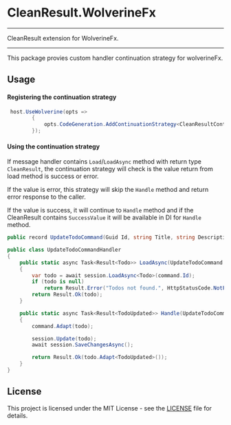# CleanResult.WolverineFx
---
CleanResult extension for WolverineFx.


---
This package provies custom handler continuation strategy for wolverineFx.

## Usage

#### Registering the continuation strategy

```c#
 host.UseWolverine(opts =>
        {
            opts.CodeGeneration.AddContinuationStrategy<CleanResultContinuationStrategy>();
        });
```

#### Using the continuation strategy

If message handler contains `Load`/`LoadAsync` method with return type `CleanResult`,
the continuation strategy will check is the value return from load method is success
or error.

If the value is error, this strategy will skip the `Handle` method and
return error response to the caller.

If the value is success, it will continue to `Handle` method and if the CleanResult
contains `SuccessValue` it will be available in DI for `Handle` method.

```c#
public record UpdateTodoCommand(Guid Id, string Title, string Description, bool IsCompleted);

public class UpdateTodoCommandHandler
{
    public static async Task<Result<Todo>> LoadAsync(UpdateTodoCommand command, IQuerySession session)
    {
        var todo = await session.LoadAsync<Todo>(command.Id);
        if (todo is null)
            return Result.Error("Todos not found.", HttpStatusCode.NotFound);
        return Result.Ok(todo);
    }

    public static async Task<Result<TodoUpdated>> Handle(UpdateTodoCommand command, Todo todo, IDocumentSession session)
    {
        command.Adapt(todo);

        session.Update(todo);
        await session.SaveChangesAsync();

        return Result.Ok(todo.Adapt<TodoUpdated>());
    }
}
```

## License

This project is licensed under the MIT License - see the [LICENSE](LICENSE) file for details.
